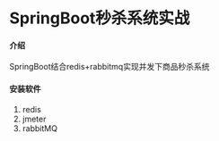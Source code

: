 # SpringBoot秒杀系统实战

#### 介绍
SpringBoot结合redis+rabbitmq实现并发下商品秒杀系统

#### 安装软件

1.  redis
2.  jmeter
3.  rabbitMQ
